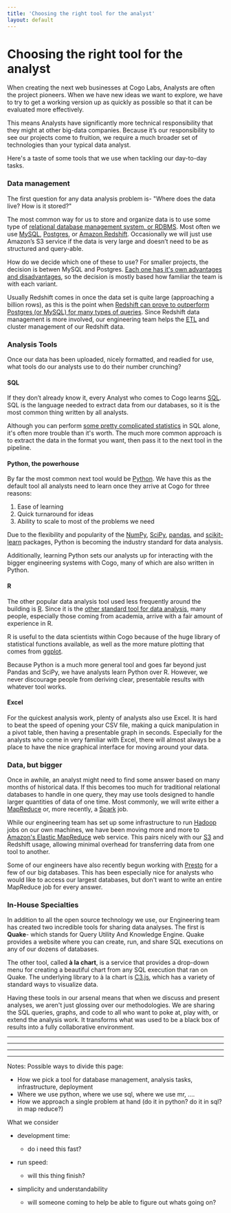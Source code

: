 ```yaml
---
title: 'Choosing the right tool for the analyst'
layout: default
---
```

# Choosing the right tool for the analyst

When creating the next web businesses at Cogo Labs, Analysts are often the project pioneers. When we have new ideas we want to explore, we have to try to get a working version up as quickly as possible so that it can be evaluated more effectively. 

This means Analysts have significantly more technical responsibility that they might at other big-data companies. Because it’s our responsibility to see our projects come to fruition, we require a much broader set of technologies than your typical data analyst.

Here's a taste of some tools that we use when tackling our day-to-day tasks.


### Data management

The first question for any data analysis problem is- "Where does the data live? How is it stored?"


The most common way for us to store and organize data is to use some type of [relational database management system, or RDBMS](https://en.wikipedia.org/wiki/Relational_database_management_system). 
Most often we use [MySQL](https://www.mysql.com/), [Postgres](http://www.postgresql.org/), or [Amazon Redshift](http://docs.aws.amazon.com/redshift/latest/mgmt/welcome.html).
Occasionally we will just use Amazon’s S3 service if the data is very large and doesn’t need to be as structured and query-able.

How do we decide which one of these to use? 
For smaller projects, the decision is betwen MySQL and Postgres.
[Each one has it's own advantages and disadvantages](https://www.digitalocean.com/community/tutorials/sqlite-vs-mysql-vs-postgresql-a-comparison-of-relational-database-management-systems), so the decision is mostly based how familiar the team is with each variant.


Usually Redshift comes in once the data set is quite large (approaching a billion rows), as this is the point when [Redshift can prove to outperform Postgres (or MySQL) for many types of queries](https://www.periscopedata.com/blog/redshift-and-rds-postgres-benchmarked.html).
Since Redshift data management is more involved, our engineering team helps the [ETL](https://en.wikipedia.org/wiki/Extract,_transform,_load) and cluster management of our Redshift data.


### Analysis Tools

Once our data has been uploaded, nicely formatted, and readied for use, what tools do our analysts use to do their number crunching?

#### SQL

If they don’t already know it, every Analyst who comes to Cogo learns [SQL](https://en.wikipedia.org/wiki/SQL).
SQL is the language needed to extract data from our databases, so it is the most common thing written by all analysts.

Although you can perform [some pretty complicated statistics](https://www.periscopedata.com/blog/how-to-calculate-confidence-intervals-in-SQL.html) in SQL alone, it's often more trouble than it's worth.
The much more common approach is to extract the data in the format you want, then pass it to the next tool in the pipeline. 

#### Python, the powerhouse

By far the most common next tool would be [Python](https://www.python.org/).
We have this as the default tool all analysts need to learn once they arrive at Cogo for three reasons:

1. Ease of learning
2. Quick turnaround for ideas
3. Ability to scale to most of the problems we need

Due to the flexibility and popularity of the [NumPy](http://www.numpy.org/), [SciPy](https://www.scipy.org/), [pandas](http://pandas.pydata.org/), and [scikit-learn](http://scikit-learn.org/) packages, Python is becoming the industry standard for data analysis.

Additionally, learning Python sets our analysts up for interacting with the bigger engineering systems with Cogo, many of which are also written in Python.

#### R

The other popular data analysis tool used less frequently around the building is [R](https://www.r-project.org/about.html).
Since it is the [other standard tool for data analysis](https://www.datacamp.com/community/tutorials/r-or-python-for-data-analysis), many people, especially those coming from academia, arrive with a fair amount of experience in R.

R is useful to the data scientists within Cogo because of the huge library of statistical functions available, as well as the more mature plotting that comes from [ggplot](http://www.statmethods.net/advgraphs/ggplot2.html).

Because Python is a much more general tool and goes far beyond just Pandas and SciPy, we have analysts learn Python over R.
However, we never discourage people from deriving clear, presentable results with whatever tool works.


#### Excel

For the quickest analysis work, plenty of analysts also use Excel. 
It is hard to beat the speed of opening your CSV file, making a quick manipulation in a pivot table, then having a presentable graph in seconds.
Especially for the analysts who come in very familiar with Excel, there will almost always be a place to have the nice graphical interface for moving around your data.


### Data, but bigger

Once in awhile, an analyst might need to find some answer based on many months of historical data.
If this becomes too much for traditional relational databases to handle in one query, they may use tools designed to handle larger quantities of data of one time.
Most commonly, we will write either a [MapReduce](https://en.wikipedia.org/wiki/MapReduce) or, more recently, a [Spark](http://spark.apache.org/) job.

While our engineering team has set up some infrastructure to run [Hadoop](http://hadoop.apache.org/) jobs on our own machines, we have been moving more and more to [Amazon's Elastic MapReduce](https://aws.amazon.com/elasticmapreduce/) web service.
This pairs nicely with our [S3](https://aws.amazon.com/s3/) and Redshift usage, allowing minimal overhead for transferring data from one tool to another.

Some of our engineers have also recently begun working with [Presto](https://prestodb.io/) for a few of our big databases. 
This has been especially nice for analysts who would like to access our largest databases, but don't want to write an entire MapReduce job for every answer.

### In-House Specialties

In addition to all the open source technology we use, our Engineering team has created two incredible tools for sharing data analyses.
The first is **Quake**- which stands for Query Utility And Knowledge Engine.
Quake provides a website where you can create, run, and share SQL executions on any of our dozens of databases.

The other tool, called **à la chart**, is a service that provides a drop-down menu for creating a beautiful chart from any SQL execution that ran on Quake.
The underlying library to à la chart is [C3.js](http://c3js.org/), which has a variety of standard ways to visualize data.

Having these tools in our arsenal means that when we discuss and present analyses, we aren't just glossing over our methodologies.
We are sharing the SQL queries, graphs, and code to all who want to poke at, play with, or extend the analysis work.
It transforms what was used to be a black box of results into a fully collaborative environment.

---------

-------

-------

------

Notes:
Possible ways to divide this page:

- How we pick a tool for database management, analysis tasks, infrastructure, deployment
- Where we use python, where we use sql, where we use mr, ....
- How we approach a single problem at hand (do it in python? do it in sql? in map reduce?)

What we consider

- development time:
  - do i need this fast?

- run speed:
  - will this thing finish?

- simplicity and understandability
  - will someone coming to help be able to figure out whats going on?

